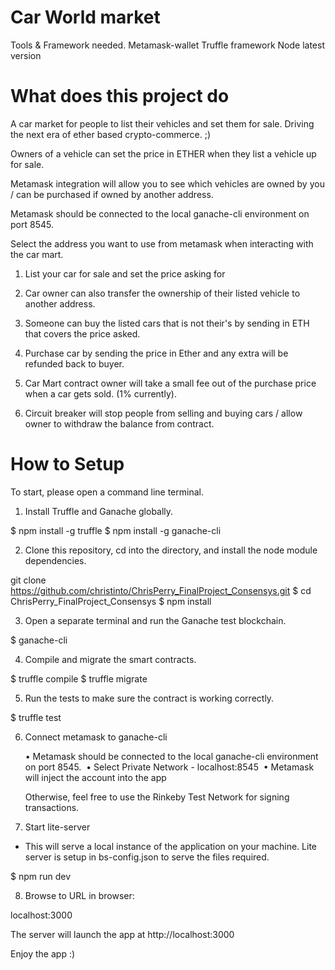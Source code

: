 # Car World market
Tools & Framework needed.
Metamask-wallet
Truffle framework
Node latest version

# What does this project do

A car market for people to list their vehicles and set them for sale.
Driving the next era of ether based crypto-commerce. ;)

Owners of a vehicle can set the price in ETHER when they list a vehicle up for sale.

Metamask integration will allow you to see which vehicles are owned by you / can be purchased if owned by another address.

Metamask should be connected to the local ganache-cli environment on port 8545. 

Select the address you want to use from metamask when interacting with the car mart. 

1. List your car for sale and set the price asking for
2. Car owner can also transfer the ownership of their listed vehicle to another address.
3. Someone can buy the listed cars that is not their's by sending in ETH that covers the price asked.
4. Purchase car by sending the price in Ether and any extra will be refunded back to buyer. 

5. Car Mart contract owner will take a small fee out of the purchase price when a car gets sold. (1% currently).
6. Circuit breaker will stop people from selling and buying cars / allow owner to withdraw the balance from contract.

# How to Setup


To start, please open a command line terminal.

1. Install Truffle and Ganache globally.

$ npm install -g truffle
$ npm install -g ganache-cli


2. Clone this repository, cd into the directory, and install the node module dependencies.


git clone https://github.com/christinto/ChrisPerry_FinalProject_Consensys.git
$ cd ChrisPerry_FinalProject_Consensys
$ npm install


3. Open a separate terminal and run the Ganache test blockchain.

$ ganache-cli


4. Compile and migrate the smart contracts.

$ truffle compile
$ truffle migrate


5. Run the tests to make sure the contract is working correctly.

$ truffle test

6. Connect metamask to ganache-cli

	•	Metamask should be connected to the local ganache-cli environment on port 8545. 
	•	Select Private Network - localhost:8545 
	•	Metamask will inject the account into the app 

   Otherwise, feel free to use the Rinkeby Test Network for signing transactions.

7. Start lite-server
* This will serve a local instance of the application on your machine. Lite server is setup in bs-config.json to serve the files required.

$ npm run dev


8. Browse to URL in browser:

localhost:3000

The server will launch the app at http://localhost:3000

Enjoy the app :)
